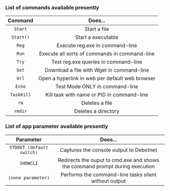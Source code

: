 ### List of commands available presently

Command| Does...
:-----:|:-----:
`Start`|Start a file
`Start()`|Start a executable
`Reg`|Execute reg.exe in command-line
`Run`|Execute all sorts of commands in command-line
`Try`|Test reg.exe queries in command-line
`Get`|Download a file with Wget in command-line
`Url`|Open a hyperlink in web per default web browser
`Echo`|Test Mode ONLY in command-line
`TaskKill`|Kill task with name or PID in command-line
`rm`|Deletes a file
`rmdir`|Deletes a directory

### List of app parameter available presently

Parameter| Does...
:-----:|:-----:
`STDOUT (default switch)`|Captures the console output to Debotnet
`SHOWCLI`|Redirects the ouput to cmd.exe and shows the command prompt during execution
`(none parameter)`|Performs the command-line tasks silent without output
